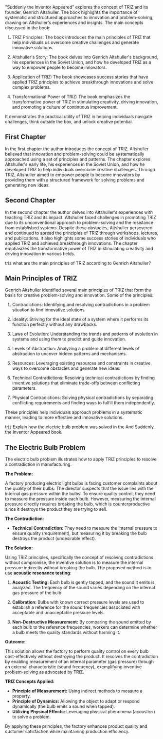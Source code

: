 "Suddenly the Inventor Appeared" explores the concept of TRIZ and its founder, Genrich Altshuller. The book highlights the importance of systematic and structured approaches to innovation and problem-solving, drawing on Altshuller's experiences and insights. The main concepts discussed in the book:

1. TRIZ Principles: The book introduces the main principles of TRIZ that help individuals us overcome creative challenges and generate innovative solutions.

2. Altshuller's Story: The book delves into Genrich Altshuller's background, his experiences in the Soviet Union, and how he developed TRIZ as a way to empower people to become innovators.

3. Application of TRIZ: The book showcases success stories that have applied TRIZ principles to achieve breakthrough innovations and solve complex problems.

4. Transformational Power of TRIZ: The book emphasizes the transformative power of TRIZ in stimulating creativity, driving innovation, and promoting a culture of continuous improvement.

It demonstrates the practical utility of TRIZ in helping individuals navigate challenges, think outside the box, and unlock creative potential.

## First Chapter

In the first chapter the author introduces the concept of TRIZ. Altshuller believed that innovation and problem-solving could be systematically approached using a set of principles and patterns. The chapter explores Altshuller's early life, his experiences in the Soviet Union, and how he developed TRIZ to help individuals overcome creative challenges. Through TRIZ, Altshuller aimed to empower people to become innovators by providing them with a structured framework for solving problems and generating new ideas.

## Second Chapter

In the second chapter the author delves into Altshuller's experiences with teaching TRIZ and its impact. Altshuller faced challenges in promoting TRIZ due to its unconventional approach to problem-solving and the resistance from established systems. Despite these obstacles, Altshuller persevered and continued to spread the principles of TRIZ through workshops, lectures, and publications. It also highlights some success stories of individuals who applied TRIZ and achieved breakthrough innovations. The chapter emphasizes the transformative power of TRIZ in stimulating creativity and driving innovation in various fields.

triz what are the main principles of TRIZ according to Genrich Altshuller?

## Main Principles of TRIZ

Genrich Altshuller identified several main principles of TRIZ that form the basis for creative problem-solving and innovation. Some of the principles:

1. Contradictions: Identifying and resolving contradictions in a problem situation to find innovative solutions.

2. Ideality: Striving for the ideal state of a system where it performs its function perfectly without any drawbacks.

3. Laws of Evolution: Understanding the trends and patterns of evolution in systems and using them to predict and guide innovation.

4. Levels of Abstraction: Analyzing a problem at different levels of abstraction to uncover hidden patterns and mechanisms.

5. Resources: Leveraging existing resources and constraints in creative ways to overcome obstacles and generate new ideas.

6. Technical Contradictions: Resolving technical contradictions by finding inventive solutions that eliminate trade-offs between conflicting parameters.

7. Physical Contradictions: Solving physical contradictions by separating conflicting requirements and finding ways to fulfill them independently.

These principles help individuals approach problems in a systematic manner, leading to more effective and innovative solutions.

triz Explain how the electric bulb problem was solved in the And Suddenly the Inventor Appeared book.

## The Electric Bulb Problem

The electric bulb problem illustrates how to apply TRIZ  principles to resolve a contradiction in manufacturing.

**The Problem:**

A factory producing electric light bulbs is facing customer complaints about the quality of their bulbs. The director suspects that the issue lies with the internal gas pressure within the bulbs. To ensure quality control, they need to measure the pressure inside each bulb. However, measuring the internal pressure directly requires breaking the bulb, which is counterproductive since it destroys the product they are trying to sell.

**The Contradiction:**

- **Technical Contradiction:** They need to measure the internal pressure to ensure quality (requirement), but measuring it by breaking the bulb destroys the product (undesirable effect).

**The Solution:**

Using TRIZ principles, specifically the concept of resolving contradictions without compromise, the inventive solution is to measure the internal pressure indirectly without breaking the bulb. The proposed method is to use **acoustic resonance testing**:

1. **Acoustic Testing:** Each bulb is gently tapped, and the sound it emits is analyzed. The frequency of the sound varies depending on the internal gas pressure of the bulb.

2. **Calibration:** Bulbs with known correct pressure levels are used to establish a reference for the sound frequencies associated with acceptable and unacceptable pressure levels.

3. **Non-Destructive Measurement:** By comparing the sound emitted by each bulb to the reference frequencies, workers can determine whether a bulb meets the quality standards without harming it.

**Outcome:**

This solution allows the factory to perform quality control on every bulb cost-effectively without destroying the product. It resolves the contradiction by enabling measurement of an internal parameter (gas pressure) through an external characteristic (sound frequency), exemplifying inventive problem-solving as advocated by TRIZ.

**TRIZ Concepts Applied:**

- **Principle of Measurement:** Using indirect methods to measure a property.
- **Principle of Dynamics:** Allowing the object to adapt or respond dynamically (the bulb emits a sound when tapped).
- **Utilizing Physical Effects:** Leveraging physical phenomena (acoustics) to solve a problem.

By applying these principles, the factory enhances product quality and customer satisfaction while maintaining production efficiency.
